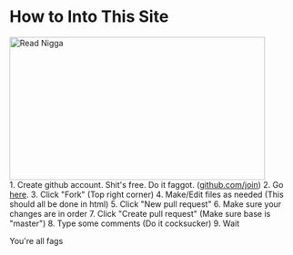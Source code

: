 # How to Into This Site
<html>
  <img src="http://i1303.photobucket.com/albums/ag153/ranzero15/Reaction%20Pic/ReadNiggaRead_zpse82079de.gif" alt="Read Nigga" style="width:449px;height:252px;"><br>
  <body>
    1. Create github account. Shit's free. Do it faggot. (<a href="https://github.com/join">github.com/join</a>)
    2. Go <a href="https://github.com/callmeish/callmeish.github.io">here</a>.
    3. Click "Fork" (Top right corner)
    4. Make/Edit files as needed (This should all be done in html)
    5. Click "New pull request"
    6. Make sure your changes are in order
    7. Click "Create pull request" (Make sure base is "master")
    8. Type some comments (Do it cocksucker)
    9. Wait
  </body>

You're all fags
</html>
